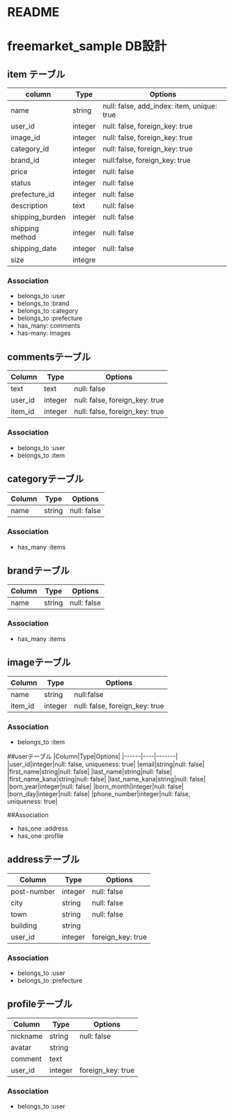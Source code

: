 # README


# freemarket_sample DB設計

## item テーブル
  |column|Type|Options|
  |------|----|-------|
  |name|string|null: false, add_index: item, unique: true|
  |user_id|integer|null: false, foreign_key: true|
  |image_id|integer|null: false, foreign_key: true|
  |category_id|integer|null: false, foreign_key: true|
  |brand_id|integer|null:false, foreign_key: true|
  |price|integer|null: false|
  |status|integer|null: false|
  |prefecture_id|integer|null: false|
  |description|text|null: false|
  |shipping_burden|integer|null: false|
  |shipping method|integer|null: false|
  |shipping_date|integer|null: false|
  |size|integre|
  
###  Association
- belongs_to  :user
- belongs_to  :brand
- belongs_to :category
- belongs_to :prefecture
- has_many: comments
- has-many: images


## commentsテーブル
|Column|Type|Options|
|------|----|-------|
|text|text|null: false|
|user_id|integer|null: false, foreign_key: true|
|item_id|integer|null: false, foreign_key: true|

### Association
- belongs_to :user
- belongs_to :item


## categoryテーブル
|Column|Type|Options|
|------|----|-------|
|name|string|null: false|


### Association
- has_many :items


## brandテーブル
|Column|Type|Options|
|------|----|-------|
|name|string|null: false|


### Association
- has_many :items


## imageテーブル
|Column|Type|Options|
|------|----|-------|
|name|string|null:false|
|item_id|integer|null: false, foreign_key: true|

### Association
- belongs_to :item


##userテーブル
|Column|Type|Options|
|------|----|-------|
|user_id|integer|null: false, uniqueness: true|
|email|string|null: false|
|first_name|string|null: false|
|last_name|string|null: false|
|first_name_kana|string|null: false|
|last_name_kana|string|null: false|
|born_year|integer|null: false|
|born_month|integer|null: false|
|born_day|integer|null: false|
|phone_number|integer|null: false, uniqueness: true|

##Association
 - has_one :address
 - has_one :profile


## addressテーブル
|Column|Type|Options|
|------|----|-------|
|post-number|integer|null: false|
|city|string|null: false|
|town|string|null: false|
|building|string||
|user_id|integer| foreign_key: true|

### Association
- belongs_to :user
- belongs_to :prefecture



## profileテーブル
|Column|Type|Options|
|------|----|-------|
|nickname|string|null: false|
|avatar|string||
|comment|text||
|user_id|integer| foreign_key: true|

### Association
- belongs_to :user

